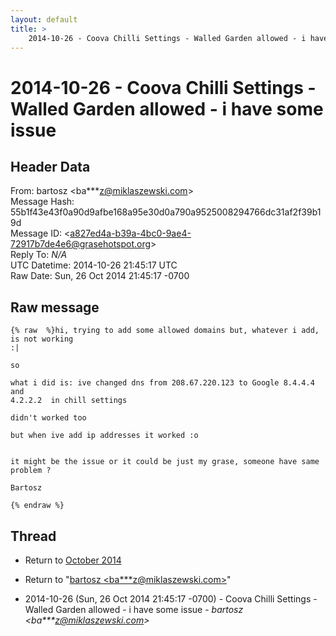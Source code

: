 ```yaml
---
layout: default
title: >
    2014-10-26 - Coova Chilli Settings - Walled Garden allowed - i have some issue
---
```


# 2014-10-26 - Coova Chilli Settings - Walled Garden allowed - i have some issue

## Header Data

From: bartosz \<ba***z@miklaszewski.com\><br>
Message Hash: 55b1f43e43f0a90d9afbe168a95e30d0a790a9525008294766dc31af2f39b19d<br>
Message ID: \<a827ed4a-b39a-4bc0-9ae4-72917b7de4e6@grasehotspot.org\><br>
Reply To: _N/A_<br>
UTC Datetime: 2014-10-26 21:45:17 UTC<br>
Raw Date: Sun, 26 Oct 2014 21:45:17 -0700<br>

## Raw message

```
{% raw  %}hi, trying to add some allowed domains but, whatever i add, is not working 
:| 

so

what i did is: ive changed dns from 208.67.220.123 to Google 8.4.4.4 and 
4.2.2.2  in chill settings 

didn't worked too

but when ive add ip addresses it worked :o


it might be the issue or it could be just my grase, someone have same 
problem ?

Bartosz

{% endraw %}
```

## Thread

+ Return to [October 2014](/archive/2014/10)

+ Return to "[bartosz <ba***z<span>@</span>miklaszewski.com>](/authors/ba___z_at_miklaszewski_com)"

+ 2014-10-26 (Sun, 26 Oct 2014 21:45:17 -0700) - Coova Chilli Settings - Walled Garden allowed - i have some issue - _bartosz \<ba***z@miklaszewski.com\>_

